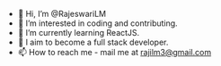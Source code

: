 - 👋 Hi, I’m @RajeswariLM
- 👀 I’m interested in coding and contributing.
- 🌱 I’m currently learning ReactJS.
- 💞️ I aim to become a full stack developer.
- 📫 How to reach me - mail me at rajilm3@gmail.com

<!---
RajeswariLM/RajeswariLM is a ✨ special ✨ repository because its `README.md` (this file) appears on your GitHub profile.
You can click the Preview link to take a look at your changes.
--->
